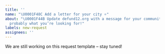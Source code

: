 ```yaml
---
title: ''
name: "\U0001F48C Add a letter for your city ⭐️"
about: "\U0001F44B Update defund12.org with a message for your community. This is
  probably what you’re looking for!"
labels: new-request
assignees: ''
---
```


We are still working on this request template – stay tuned!
